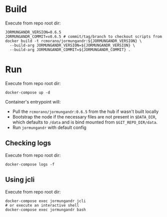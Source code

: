 # Build

Execute from repo root dir:

```
JORMUNGANDR_VERSION=0.6.5
JORMUNGANDR_COMMIT=v0.6.5 # commit/tag/branch to checkout scripts from
docker build -t rcmorano/jormungandr:${JORMUNGANDR_VERSION} \
  --build-arg JORMUNGANDR_VERSION=${JORMUNGANDR_VERSION} \
  --build-arg JORMUNGANDR_COMMIT=${JORMUNGANDR_COMMIT} .
```

# Run

Execute from repo root dir:

```
docker-compose up -d
```

Container's entrypoint will: 
* Pull the `rcmorano/jormungandr:0.6.5` from the hub if wasn't built locally
* Bootstrap the node if the necessary files are not present in `$DATA_DIR`, which defaults to `/data` and is bind mounted from `$GIT_REPO_DIR/data`.
* Run `jormungandr` with default config 

## Checking logs

Execute from repo root dir:

```
docker-compose logs -f
```

## Using jcli

Execute from repo root dir:
```
docker-compose exec jormungandr jcli
# or execute an interactive shell
docker-compose exec jormungandr bash
```

